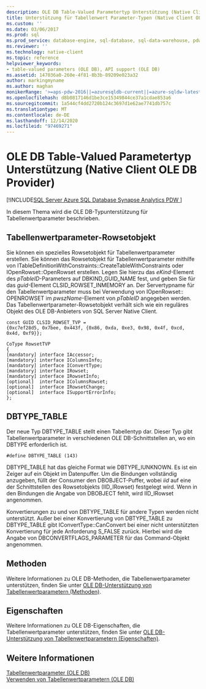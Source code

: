 ```yaml
---
description: OLE DB Table-Valued Parametertyp Unterstützung (Native Client OLE DB Provider)
title: Unterstützung für Tabellenwert Parameter-Typen (Native Client OLE DB-Anbieter)
ms.custom: ''
ms.date: 03/06/2017
ms.prod: sql
ms.prod_service: database-engine, sql-database, sql-data-warehouse, pdw
ms.reviewer: ''
ms.technology: native-client
ms.topic: reference
helpviewer_keywords:
- table-valued parameters (OLE DB), API support (OLE DB)
ms.assetid: 147036a0-260e-4f81-8b3b-89209e023a32
author: markingmyname
ms.author: maghan
monikerRange: '>=aps-pdw-2016||=azuresqldb-current||=azure-sqldw-latest||>=sql-server-2016||>=sql-server-linux-2017||=azuresqldb-mi-current'
ms.openlocfilehash: d8b0817146d1be3ce15349844ce37a1cdae853a6
ms.sourcegitcommit: 1a544cf4dd2720b124c3697d1e62ae7741db757c
ms.translationtype: MT
ms.contentlocale: de-DE
ms.lasthandoff: 12/14/2020
ms.locfileid: "97469271"
---
```

# <a name="ole-db-table-valued-parameter-type-support-native-client-ole-db-provider"></a>OLE DB Table-Valued Parametertyp Unterstützung (Native Client OLE DB Provider)
[!INCLUDE[SQL Server Azure SQL Database Synapse Analytics PDW ](../../includes/applies-to-version/sql-asdb-asdbmi-asa-pdw.md)]

  In diesem Thema wird die OLE DB-Typunterstützung für Tabellenwertparameter beschrieben.  
  
## <a name="table-valued-parameter-rowset-object"></a>Tabellenwertparameter-Rowsetobjekt  
 Sie können ein spezielles Rowsetobjekt für Tabellenwertparameter erstellen. Sie können das Rowsetobjekt für Tabellenwertparameter mithilfe von ITableDefinitionWithConstraints::CreateTableWithConstraints oder IOpenRowset::OpenRowset erstellen. Legen Sie hierzu das *eKind*-Element des *pTableID*-Parameters auf DBKIND_GUID_NAME fest, und geben Sie für das *guid*-Element CLSID_ROWSET_INMEMORY an. Der Servertypname für den Tabellenwertparameter muss bei Verwendung von IOpenRowset:: OPENROWSET im *pwszName*-Element von *pTableID* angegeben werden. Das Tabellenwertparameter-Rowsetobjekt verhält sich wie ein reguläres Objekt des OLE DB-Anbieters von SQL Server Native Client.  
  
```  
const GUID CLSID_ROWSET_TVP =   
{0xc7ef28d5, 0x7bee, 0x443f, {0x86, 0xda, 0xe3, 0x98, 0x4f, 0xcd, 0x4d, 0xf9}};  
  
CoType RowsetTVP  
{  
[mandatory] interface IAccessor;  
[mandatory] interface IColumnsInfo;  
[mandatory] interface IConvertType;  
[mandatory] interface IRowset;  
[mandatory] interface IRowsetInfo;  
[optional]  interface IColumnsRowset;  
[optional]  interface IRowsetChange;  
[optional]  interface ISupportErrorInfo;  
};  
```  
  
## <a name="dbtype_table"></a>DBTYPE_TABLE  
 Der neue Typ DBTYPE_TABLE stellt einen Tabellentyp dar. Dieser Typ gibt Tabellenwertparameter in verschiedenen OLE DB-Schnittstellen an, wo ein DBTYPE erforderlich ist.  
  
```  
#define DBTYPE_TABLE (143)  
```  
  
 DBTYPE_TABLE hat das gleiche Format wie DBTYPE_IUNKNOWN. Es ist ein Zeiger auf ein Objekt im Datenpuffer. Um die Bindungen vollständig anzugeben, füllt der Consumer den DBOBJECT-Puffer, wobei *iid* auf eine der Schnittstellen des Rowsetobjekts (IID_IRowset) festgelegt wird. Wenn in den Bindungen die Angabe von DBOBJECT fehlt, wird IID_IRowset angenommen.  
  
 Konvertierungen zu und von DBTYPE_TABLE für andere Typen werden nicht unterstützt. Außer bei einer Konvertierung von DBTYPE_TABLE zu DBTYPE_TABLE gibt IConvertType::CanConvert bei einer nicht unterstützten Konvertierung für jede Anforderung S_FALSE zurück. Hierbei wird die Angabe von DBCONVERTFLAGS_PARAMETER für das Command-Objekt angenommen.  
  
## <a name="methods"></a>Methoden  
 Weitere Informationen zu OLE DB-Methoden, die Tabellenwertparameter unterstützen, finden Sie unter [OLE DB-Unterstützung von Tabellenwertparametern &#40;Methoden&#41;](../../relational-databases/native-client-ole-db-table-valued-parameters/ole-db-table-valued-parameter-type-support-methods.md).  
  
## <a name="properties"></a>Eigenschaften  
 Weitere Informationen zu OLE DB-Eigenschaften, die Tabellenwertparameter unterstützen, finden Sie unter [OLE DB-Unterstützung von Tabellenwertparametern &#40;Eigenschaften&#41;](../../relational-databases/native-client-ole-db-table-valued-parameters/ole-db-table-valued-parameter-type-support-properties.md).  
  
## <a name="see-also"></a>Weitere Informationen  
 [Tabellenwertparameter &#40;OLE DB&#41;](../../relational-databases/native-client-ole-db-table-valued-parameters/table-valued-parameters-ole-db.md)   
 [Verwenden von Tabellenwertparametern &#40;OLE DB&#41;](../../relational-databases/native-client-ole-db-how-to/use-table-valued-parameters-ole-db.md)  
  
  
